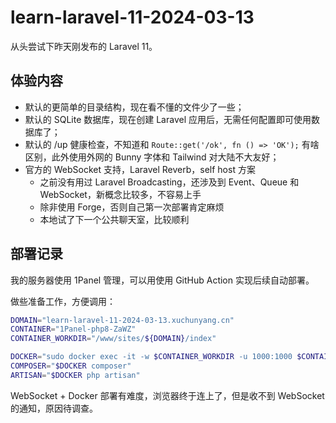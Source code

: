 # learn-laravel-11-2024-03-13

从头尝试下昨天刚发布的 Laravel 11。

## 体验内容

- 默认的更简单的目录结构，现在看不懂的文件少了一些；
- 默认的 SQLite 数据库，现在创建 Laravel 应用后，无需任何配置即可使用数据库了；
- 默认的 /up 健康检查，不知道和 `Route::get('/ok', fn () => 'OK');` 有啥区别，此外使用外网的 Bunny 字体和 Tailwind 对大陆不大友好；
- 官方的 WebSocket 支持，Laravel Reverb，self host 方案
  - 之前没有用过 Laravel Broadcasting，还涉及到 Event、Queue 和 WebSocket，新概念比较多，不容易上手
  - 除非使用 Forge，否则自己第一次部署肯定麻烦
  - 本地试了下一个公共聊天室，比较顺利

## 部署记录

我的服务器使用 1Panel 管理，可以用使用 GitHub Action 实现后续自动部署。

做些准备工作，方便调用：

```bash
DOMAIN="learn-laravel-11-2024-03-13.xuchunyang.cn"
CONTAINER="1Panel-php8-ZaWZ"
CONTAINER_WORKDIR="/www/sites/${DOMAIN}/index"

DOCKER="sudo docker exec -it -w $CONTAINER_WORKDIR -u 1000:1000 $CONTAINER"
COMPOSER="$DOCKER composer"
ARTISAN="$DOCKER php artisan"
```

WebSocket + Docker 部署有难度，浏览器终于连上了，但是收不到 WebSocket 的通知，原因待调查。
